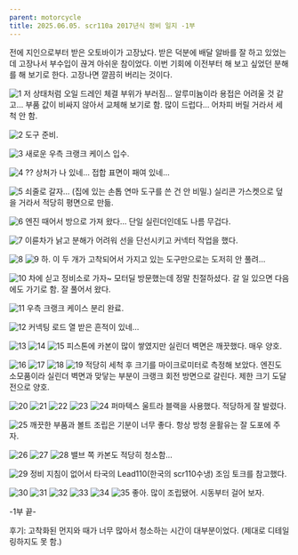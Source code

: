 ```yaml
---
parent: motorcycle
title: 2025.06.05. scr110a 2017년식 정비 일지 -1부
---
```


전에 지인으로부터 받은 오토바이가 고장났다. 받은 덕분에 배달 알바를 잘 하고 있었는데 고장나서 부수입이 끊겨 아쉬운 참이었다. 이번 기회에 이전부터 해 보고 싶었던 분해를 해 보기로 한다. 고장나면 깔끔히 버리는 것이다. 

![1](../../../assets/images/2025.06.05.maintenance_1.jpeg)
저 상태처럼 오일 드레인 체결 부위가 부러짐… 알루미늄이라 용접은 어려울 것 같고… 부품 값이 비싸지 않아서 교체해 보기로 함. 
많이 드럽다… 어차피 버릴 거라서 세척 안 함.

![2](../../../assets/images/2025.06.05.maintenance_2.jpeg)
도구 준비. 

![3](../../../assets/images/2025.06.05.maintenance_3.jpeg)
새로운 우측 크랭크 케이스 입수. 

![4](../../../assets/images/2025.06.05.maintenance_4.jpeg)
?? 
상처가 나 있네… 접합 표면이 패여 있네…

![5](../../../assets/images/2025.06.05.maintenance_5.jpeg)
쇠줄로 갈자… (집에 있는 손톱 연마 도구를 쓴 건 안 비밀.) 실리콘 가스켓으로 덮을 거라서 적당히 평면으로 만듦.

![6](../../../assets/images/2025.06.05.maintenance_6.jpeg)
엔진 때어서 방으로 가져 왔다… 단일 실린더인데도 나름 무겁다.

![7](../../../assets/images/2025.06.05.maintenance_7.jpeg)
이륜차가 낡고 분해가 어려워 선을 단선시키고 커넥터 작업을 했다. 

![8](../../../assets/images/2025.06.05.maintenance_8.jpeg)
![9](../../../assets/images/2025.06.05.maintenance_9.jpeg)
하. 이 두 개가 고착되어서 가지고 있는 도구만으로는 도저히 안 풀려… 

![10](../../../assets/images/2025.06.05.maintenance_10.jpeg)
차에 싣고 정비소로 가자~ 
모터딜 방문했는데 정말 친절하셨다. 갈 일 있으면 다음에도 가기로 함. 
잘 풀어서 왔다. 

![11](../../../assets/images/2025.06.05.maintenance_11.jpeg)
우측 크랭크 케이스 분리 완료. 

![12](../../../assets/images/2025.06.05.maintenance_12.jpeg)
커넥팅 로드 열 받은 흔적이 있네…

![13](../../../assets/images/2025.06.05.maintenance_13.jpeg)
![14](../../../assets/images/2025.06.05.maintenance_14.jpeg)
![15](../../../assets/images/2025.06.05.maintenance_15.jpeg)
피스톤에 카본이 많이 쌓였지만 실린더 벽면은 깨끗했다. 매우 양호. 

![16](../../../assets/images/2025.06.05.maintenance_16.jpeg)
![17](../../../assets/images/2025.06.05.maintenance_17.jpeg)
![18](../../../assets/images/2025.06.05.maintenance_18.jpeg)
![19](../../../assets/images/2025.06.05.maintenance_19.jpeg)
적당히 세척 후 크기를 마이크로미터로 측정해 보았다. 
엔진도 소모품이라 실린더 벽면과 맞닿는 부분이 크랭크 회전 방면으로 갈린다. 제한 크기 도달 전으로 양호. 

![20](../../../assets/images/2025.06.05.maintenance_20.jpeg)
![21](../../../assets/images/2025.06.05.maintenance_21.jpeg)
![22](../../../assets/images/2025.06.05.maintenance_22.jpeg)
![23](../../../assets/images/2025.06.05.maintenance_23.jpeg)
![24](../../../assets/images/2025.06.05.maintenance_24.jpeg)
퍼마텍스 울트라 블랙을 사용했다. 적당하게 잘 발렸다. 

![25](../../../assets/images/2025.06.05.maintenance_25.jpeg)
깨끗한 부품과 볼트 조립은 기분이 너무 좋다. 
항상 방청 윤활유는 잘 도포에 주자. 

![26](../../../assets/images/2025.06.05.maintenance_26.jpeg)
![27](../../../assets/images/2025.06.05.maintenance_27.jpeg)
![28](../../../assets/images/2025.06.05.maintenance_28.jpeg)
밸브 쪽 카본도 적당히 청소함…

![29](../../../assets/images/2025.06.05.maintenance_29.jpeg)
정비 지침이 없어서 타국의 Lead110(한국의 scr110수냉) 조임 토크를 참고했다. 

![30](../../../assets/images/2025.06.05.maintenance_30.jpeg)
![31](../../../assets/images/2025.06.05.maintenance_31.jpeg)
![32](../../../assets/images/2025.06.05.maintenance_32.jpeg)
![33](../../../assets/images/2025.06.05.maintenance_33.jpeg)
![34](../../../assets/images/2025.06.05.maintenance_34.jpeg)
![35](../../../assets/images/2025.06.05.maintenance_35.jpeg)
좋아. 많이 조립됐어. 
시동부터 걸어 보자. 

-1부 끝-

후기: 고착화된 먼지와 때가 너무 많아서 청소하는 시간이 대부분이었다. (제대로 디테일링하지도 못 함.)